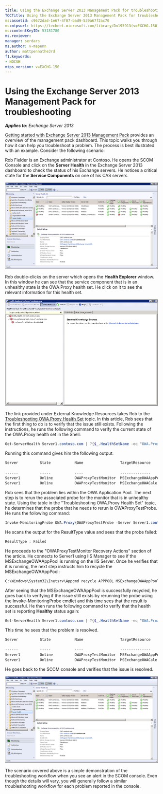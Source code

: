 ```yaml
---
title: Using the Exchange Server 2013 Management Pack for troubleshooting
TOCTitle: Using the Exchange Server 2013 Management Pack for troubleshooting
ms:assetid: c9672dad-1e67-4f07-bad9-539a67f2ac70
ms:mtpsurl: https://technet.microsoft.com/library/Dn195913(v=EXCHG.150)
ms:contentKeyID: 53181780
ms.reviewer: 
manager: serdars
ms.author: v-mapenn
author: mattpennathe3rd
f1.keywords:
- NOCSH
mtps_version: v=EXCHG.150
---
```


# Using the Exchange Server 2013 Management Pack for troubleshooting

_**Applies to:** Exchange Server 2013_

[Getting started with Exchange Server 2013 Management Pack](getting-started-with-exchange-server-2013-management-pack.md) provides an overview of the management pack dashboard. This topic walks you through how it can help you troubleshoot a problem. The process is best illustrated with an example. Consider the following scenario:

Rob Fielder is an Exchange administrator at Contoso. He opens the SCOM Console and click on the **Server Health** in the Exchange Server 2013 dashboard to check the status of his Exchange servers. He notices a critical state for the **Service Components** on one of his CAS servers.

![Failed CAS server](images/Dn195913.32a265d9-68e0-4d8c-9f83-1d10cdda1f84(EXCHG.150).png "Failed CAS server")

Rob double-clicks on the server which opens the **Health Explorer** window. In this window he can see that the service component that is in an unhealthy state is the OWA.Proxy health set. He click on it to see the relevant information for this health set.

![Failed CAS server healthset details](images/Dn195913.8e4d05a6-9128-40d8-b262-e60e9affc973(EXCHG.150).png "Failed CAS server healthset details")

The link provided under External Knowledge Resources takes Rob to the [Troubleshooting OWA.Proxy Health Set](https://technet.microsoft.com/library/jj737712\(v=exchg.150\)) topic. In this article, Rob sees that the first thing to do is to verify that the issue still exists. Following the instructions, he runs the following command to verify the current state of the OWA.Proxy health set in the Shell:

```powershell
Get-ServerHealth Server1.contoso.com | ?{$_.HealthSetName -eq "OWA.Proxy"}
```

Running this command gives him the following output:

```powershell
Server          State           Name                 TargetResource       HealthSetName   AlertValue ServerComponent

------          -----           ----                 --------------       -------------   ---------- ----------
Server1         Online          OWAProxyTestMonitor  MSExchangeOWAAppPool OWA.Proxy       Unhealthy  OwaProxy
Server1         Online          OWAProxyTestMonitor  MSExchangeOWACale... OWA.Proxy       Healthy    OwaProxy
```

Rob sees that the problem lies within the OWA Application Pool. The next step is to rerun the associated probe for the monitor that is in unhealthy state. Using the table in the "Troubleshooting OWA.Proxy Health Set" topic, he determines that the probe that he needs to rerun is OWAProxyTestProbe. He runs the following command:

```powershell
Invoke-MonitoringProbe OWA.Proxy\OWAProxyTestProbe -Server Server1.contoso.com | Format-List
```

He scans the output for the ResultType value and sees that the probe failed:

```powershell
ResultType : Failed
```

He proceeds to the "OWAProxyTestMonitor Recovery Actions" section of the article. He connects to Server1 using IIS Manager to see if the MSExchangeOWAAppPool is running on the IIS Server. Once he verifies that it is running, the next step instructs him to recycle the MSExchangeOWAAppPool:

```powershell
C:\Windows\System32\Inetsrv\Appcmd recycle APPPOOL MSExchangeOWAAppPool
```

After seeing that the MSExchangeOWAAppPool is successfully recycled, he goes back to verifying if the issue still exists by rerunning the probe using the Invoke-MonitoringProbe cmdlet and this time sees that the result is successful. He then runs the following command to verify that the health set is reporting **Healthy** status again:

```powershell
Get-ServerHealth Server1.contoso.com | ?{$_.HealthSetName -eq "OWA.Proxy"}
```

This time he sees that the problem is resolved.

```powershell
Server          State           Name                 TargetResource       HealthSetName   AlertValue ServerComponent

------          -----           ----                 --------------       -------------   ---------- ----------
Server1         Online          OWAProxyTestMonitor  MSExchangeOWAAppPool OWA.Proxy       Healthy    OwaProxy
Server1         Online          OWAProxyTestMonitor  MSExchangeOWACale... OWA.Proxy       Healthy    OwaProxy
```

He goes back to the SCOM console and verifies that the issue is resolved.

![Server Health](images/Dn195908.c863be83-fc4b-4daf-a18b-27b1aae15b1d(EXCHG.150).png "Server Health")

The scenario covered above is a simple demonstration of the troubleshooting workflow when you see an alert in the SCOM console. Even though the details will vary, you will generally follow a similar troubleshooting workflow for each problem reported in the console.

